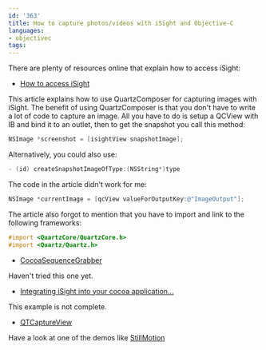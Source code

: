 ```yaml
---
id: '363'
title: How to capture photos/videos with iSight and Objective-C
languages:
- objectivec
tags:
---
```

There are plenty of resources online that explain how to access iSight:

-   [How to access iSight](http://ebbinghaushq.blogspot.com/2006/10/how-to-access-isight.html)

This article explains how to use QuartzComposer for capturing images with iSight. The benefit of using QuartzComposer is that you don't have to write a lot of code to capture an image. All you have to do is setup a QCView with IB and bind it to an outlet, then to get the snapshot you call this method:


```objectivec
NSImage *screenshot = [isightView snapshotImage];
```
    

Alternatively, you could also use:


```objectivec
- (id) createSnapshotImageOfType:(NSString*)type
```
    

The code in the article didn't work for me:


```objectivec
NSImage *currentImage = [qcView valueForOutputKey:@"ImageOutput"];
```
    

The article also forgot to mention that you have to import and link to the following frameworks:


```objectivec
#import <QuartzCore/QuartzCore.h>
#import <Quartz/Quartz.h>
```
    

-   [CocoaSequenceGrabber](http://www.skyfell.org/cocoasequencegrabber.html)

Haven't tried this one yet.

-   [Integrating iSight into your cocoa application…](http://iloveco.de/adding-isight/)

This example is not complete.

-   [QTCaptureView](http://developer.apple.com/DOCUMENTATION/quicktime/Reference/QTCaptureView_Class/Reference/Reference.html)

Have a look at one of the demos like [StillMotion](http://developer.apple.com/samplecode/StillMotion/index.html)

